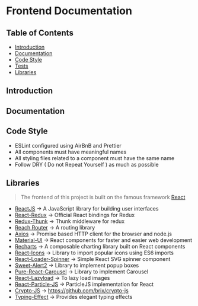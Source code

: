 # Frontend Documentation

## Table of Contents

- [Introduction](#introduction)
- [Documentation](#documentation)
- [Code Style](#codestyle)
- [Tests](#tests)
- [Libraries](#library)

## Introduction

## Documentation

## Code Style

- ESLint configured using AirBnB and Prettier
- All components must have meaningful names
- All styling files related to a component must have the same name
- Follow DRY ( Do not Repeat Yourself ) as much as possible

## Libraries

> The frontend of this project is built on the famous framework [ React](https://reactjs.org/)

- [ ReactJS](https://reactjs.org/) -> A JavaScript library for building user interfaces
- [ React-Redux](https://react-redux.js.org/) -> Official React bindings for Redux
- [ Redux-Thunk](https://github.com/reduxjs/redux-thunk) -> Thunk middleware for redux
- [ Reach Router](https://reach.tech/router/tutorial/01-intro) -> A routing library
- [ Axios](https://github.com/axios/axios) -> Promise based HTTP client for the browser and node.js
- [ Material-UI](https://material-ui.com/) -> React components for faster and easier web development
- [ Recharts](http://recharts.org/en-US/) -> A composable charting library built on React components
- [ React-Icons](https://react-icons.github.io/) -> Library to import popular icons using ES6 imports
- [ React-Loader-Spinner](https://mhnpd.github.io/react-loader-spinner/) -> Simple React SVG spinner component
- [ Sweet-Alert2](https://sweetalert2.github.io/) -> Library to implement popup boxes
- [ Pure-React-Carousel](https://express-labs.github.io/pure-react-carousel/) -> Library to implement Carousel
- [ React-Lazyload](https://reach.tech/router/tutorial/01-intro) -> To lazy load images
- [ React-Particle-JS](https://rpj.bembi.org/#simple) -> ParticleJS implementation for React
- [ Crypto-JS](https://github.com/brix/crypto-js) -> https://github.com/brix/crypto-js
- [ Typing-Effect](https://sid200026.github.io/typing-effect/) -> Provides elegant typing effects
